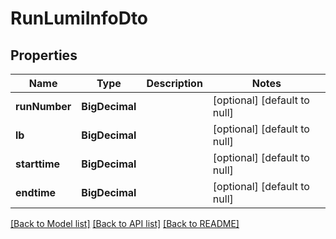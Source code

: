 # RunLumiInfoDto
## Properties

| Name | Type | Description | Notes |
|------------ | ------------- | ------------- | -------------|
| **runNumber** | **BigDecimal** |  | [optional] [default to null] |
| **lb** | **BigDecimal** |  | [optional] [default to null] |
| **starttime** | **BigDecimal** |  | [optional] [default to null] |
| **endtime** | **BigDecimal** |  | [optional] [default to null] |

[[Back to Model list]](../README.md#documentation-for-models) [[Back to API list]](../README.md#documentation-for-api-endpoints) [[Back to README]](../README.md)

